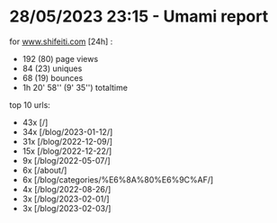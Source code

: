 # 28/05/2023 23:15 - Umami report
for www.shifeiti.com [24h] :

 - 192 (80) page views
 - 84 (23) uniques
 - 68 (19) bounces
 - 1h 20' 58'' (9' 35'') totaltime


top 10 urls:
 - 43x [/]
 - 34x [/blog/2023-01-12/]
 - 31x [/blog/2022-12-09/]
 - 15x [/blog/2022-12-22/]
 - 9x [/blog/2022-05-07/]
 - 6x [/about/]
 - 6x [/blog/categories/%E6%8A%80%E6%9C%AF/]
 - 4x [/blog/2022-08-26/]
 - 3x [/blog/2023-02-01/]
 - 3x [/blog/2023-02-03/]


